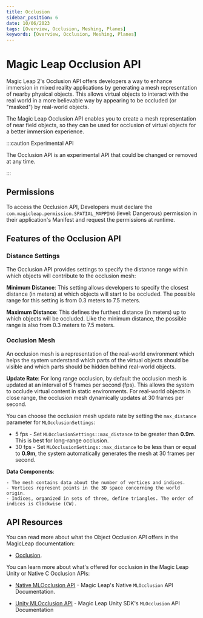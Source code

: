 ```yaml
---
title: Occlusion
sidebar_position: 6
date: 10/06/2023
tags: [Overview, Occlusion, Meshing, Planes]
keywords: [Overview, Occlusion, Meshing, Planes]
---
```


# Magic Leap Occlusion API

Magic Leap 2's Occlusion API offers developers a way to enhance immersion in mixed reality applications by generating a mesh representation of nearby physical objects. This allows virtual objects to interact with the real world in a more believable way by appearing to be occluded (or "masked") by real-world objects.

The Magic Leap Occlusion API enables you to create a mesh representation of near field objects, so they can be used for occlusion of virtual objects for a better immersion experience.

:::caution Experimental API

The Occlusion API is an experimental API that could be changed or removed at any time.

:::

## Permissions

To access the Occlusion API, Developers must declare the `com.magicleap.permission.SPATIAL_MAPPING` (level: Dangerous) permission in their application's Manifest and request the permissions at runtime.

## Features of the Occlusion API

### Distance Settings

The Occlusion API provides settings to specify the distance range within which objects will contribute to the occlusion mesh:

**Minimum Distance**: This setting allows developers to specify the closest distance (in meters) at which objects will start to be occluded. The possible range for this setting is from 0.3 meters to 7.5 meters.

**Maximum Distance**: This defines the furthest distance (in meters) up to which objects will be occluded. Like the minimum distance, the possible range is also from 0.3 meters to 7.5 meters.

### Occlusion Mesh

An occlusion mesh is a representation of the real-world environment which helps the system understand which parts of the virtual objects should be visible and which parts should be hidden behind real-world objects.

**Update Rate**: For long range occlusion, by default the occlusion mesh is updated at an interval of 5 frames per second (fps). This allows the system to occlude virtual content in static environments. For real-world objects in close range, the occlusion mesh dynamically updates at 30 frames per second. 

You can choose the occlusion mesh update rate by setting the `max_distance` parameter for `MLOcclusionSettings`: 
* 5 fps - Set `MLOcclusionSettings::max_distance` to be greater than **0.9m**. This is best for long-range occlusion. 
* 30 fps - Set `MLOcclusionSettings::max_distance` to be less than or equal to **0.9m**, the system automatically generates the mesh at 30 frames per second.

**Data Components**:

    - The mesh contains data about the number of vertices and indices.
    - Vertices represent points in the 3D space concerning the world origin.
    - Indices, organized in sets of three, define triangles. The order of indices is Clockwise (CW).

## API Resources

You can read more about what the Object Occlusion API offers in the MagicLeap documentation: 
* [Occlusion](/docs/api-ref/api/Modules/group___occlusion/group___occlusion.md).

You can learn more about what's offered for occlusion in the Magic Leap Unity or Native C Occlusion APIs: 
* [Native MLOcclusion API](/docs/api-ref/api/Modules/group___occlusion/) - Magic Leap's Native `MLOcclusion` API Documentation.

* [Unity MLOcclusion API](/docs/unity-api/api/UnityEngine.XR.MagicLeap/MLOcclusion/UnityEngine.XR.MagicLeap.MLOcclusion/) -  Magic Leap Unity SDK's `MLOcclusion` API Documentation
